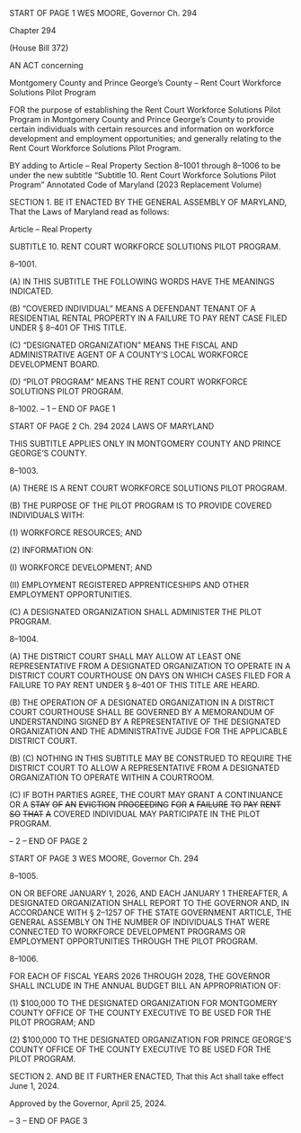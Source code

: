 START OF PAGE 1
WES MOORE, Governor Ch. 294

Chapter 294

(House Bill 372)

AN ACT concerning

Montgomery County and Prince George’s County – Rent Court Workforce
Solutions Pilot Program

FOR the purpose of establishing the Rent Court Workforce Solutions Pilot Program in
Montgomery County and Prince George’s County to provide certain individuals with
certain resources and information on workforce development and employment
opportunities; and generally relating to the Rent Court Workforce Solutions Pilot
Program.

BY adding to
Article – Real Property
Section 8–1001 through 8–1006 to be under the new subtitle “Subtitle 10. Rent Court
Workforce Solutions Pilot Program”
Annotated Code of Maryland
(2023 Replacement Volume)

SECTION 1. BE IT ENACTED BY THE GENERAL ASSEMBLY OF MARYLAND,
That the Laws of Maryland read as follows:

Article – Real Property

SUBTITLE 10. RENT COURT WORKFORCE SOLUTIONS PILOT PROGRAM.

8–1001.

(A) IN THIS SUBTITLE THE FOLLOWING WORDS HAVE THE MEANINGS
INDICATED.

(B) “COVERED INDIVIDUAL” MEANS A DEFENDANT TENANT OF A
RESIDENTIAL RENTAL PROPERTY IN A FAILURE TO PAY RENT CASE FILED UNDER §
8–401 OF THIS TITLE.

(C) “DESIGNATED ORGANIZATION” MEANS THE FISCAL AND
ADMINISTRATIVE AGENT OF A COUNTY’S LOCAL WORKFORCE DEVELOPMENT
BOARD.

(D) “PILOT PROGRAM” MEANS THE RENT COURT WORKFORCE SOLUTIONS
PILOT PROGRAM.

8–1002.
– 1 –
END OF PAGE 1

START OF PAGE 2
Ch. 294 2024 LAWS OF MARYLAND

THIS SUBTITLE APPLIES ONLY IN MONTGOMERY COUNTY AND PRINCE
GEORGE’S COUNTY.

8–1003.

(A) THERE IS A RENT COURT WORKFORCE SOLUTIONS PILOT PROGRAM.

(B) THE PURPOSE OF THE PILOT PROGRAM IS TO PROVIDE COVERED
INDIVIDUALS WITH:

(1) WORKFORCE RESOURCES; AND

(2) INFORMATION ON:

(I) WORKFORCE DEVELOPMENT; AND

(II) EMPLOYMENT REGISTERED APPRENTICESHIPS AND OTHER
EMPLOYMENT OPPORTUNITIES.

(C) A DESIGNATED ORGANIZATION SHALL ADMINISTER THE PILOT
PROGRAM.

8–1004.

(A) THE DISTRICT COURT SHALL MAY ALLOW AT LEAST ONE
REPRESENTATIVE FROM A DESIGNATED ORGANIZATION TO OPERATE IN A DISTRICT
COURT COURTHOUSE ON DAYS ON WHICH CASES FILED FOR A FAILURE TO PAY RENT
UNDER § 8–401 OF THIS TITLE ARE HEARD.

(B) THE OPERATION OF A DESIGNATED ORGANIZATION IN A DISTRICT
COURT COURTHOUSE SHALL BE GOVERNED BY A MEMORANDUM OF
UNDERSTANDING SIGNED BY A REPRESENTATIVE OF THE DESIGNATED
ORGANIZATION AND THE ADMINISTRATIVE JUDGE FOR THE APPLICABLE DISTRICT
COURT.

(B) (C) NOTHING IN THIS SUBTITLE MAY BE CONSTRUED TO REQUIRE THE
DISTRICT COURT TO ALLOW A REPRESENTATIVE FROM A DESIGNATED
ORGANIZATION TO OPERATE WITHIN A COURTROOM.

(C) IF BOTH PARTIES AGREE, THE COURT MAY GRANT A CONTINUANCE OR A
~~STAY~~ ~~OF~~ ~~AN~~ ~~EVICTION~~ ~~PROCEEDING~~ ~~FOR~~ ~~A~~ ~~FAILURE~~ ~~TO~~ ~~PAY~~ ~~RENT~~ ~~SO~~ ~~THAT~~ ~~A~~
COVERED INDIVIDUAL MAY PARTICIPATE IN THE PILOT PROGRAM.

– 2 –
END OF PAGE 2

START OF PAGE 3
WES MOORE, Governor Ch. 294

8–1005.

ON OR BEFORE JANUARY 1, 2026, AND EACH JANUARY 1 THEREAFTER, A
DESIGNATED ORGANIZATION SHALL REPORT TO THE GOVERNOR AND, IN
ACCORDANCE WITH § 2–1257 OF THE STATE GOVERNMENT ARTICLE, THE GENERAL
ASSEMBLY ON THE NUMBER OF INDIVIDUALS THAT WERE CONNECTED TO
WORKFORCE DEVELOPMENT PROGRAMS OR EMPLOYMENT OPPORTUNITIES
THROUGH THE PILOT PROGRAM.

8–1006.

FOR EACH OF FISCAL YEARS 2026 THROUGH 2028, THE GOVERNOR SHALL
INCLUDE IN THE ANNUAL BUDGET BILL AN APPROPRIATION OF:

(1) $100,000 TO THE DESIGNATED ORGANIZATION FOR
MONTGOMERY COUNTY OFFICE OF THE COUNTY EXECUTIVE TO BE USED FOR THE
PILOT PROGRAM; AND

(2) $100,000 TO THE DESIGNATED ORGANIZATION FOR PRINCE
GEORGE’S COUNTY OFFICE OF THE COUNTY EXECUTIVE TO BE USED FOR THE
PILOT PROGRAM.

SECTION 2. AND BE IT FURTHER ENACTED, That this Act shall take effect June
1, 2024.

Approved by the Governor, April 25, 2024.

– 3 –
END OF PAGE 3